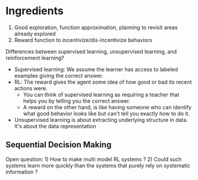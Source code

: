 # Ingredients
1. Good exploration, function approximation, planning to revisit areas already explored
2. Reward function to incentivize/dis-incentivize behaviors

Differences between supervised learning, unsupervised learning, and reinforcement learning?
* Supervised learning: We assume the learner has access to labeled examples giving the correct answer.
* RL: The reward gives the agent some idea of how good or bad its recent actions were.
  *   You can think of supervised learning as requiring a teacher that helps you by telling you the correct answer.
  *   A reward on the other hand, is like having someone who can identify what good behavior looks like but can't tell you exactly how to do it.
* Unsupervised learning is about extracting underlying structure in data. It's about the data representation

## Sequential Decision Making



Open question: 1) How to make multi model RL systems ?  2) Could such systems learn more quickly than the systems that purely rely on systematic information ? 

